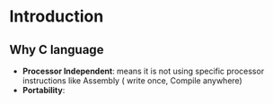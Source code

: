 # Introduction

## Why C language

- **Processor Independent**:  means it is not using specific processor instructions like Assembly ( write once, Compile anywhere)
- **Portability**: 